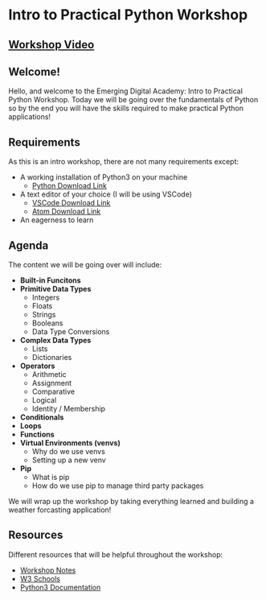 # Intro to Practical Python Workshop

## [Workshop Video](https://vimeo.com/761995189/e5643aa0bb)

## Welcome!

Hello, and welcome to the Emerging Digital Academy: Intro to Practical Python Workshop. Today we will be going over the fundamentals of Python so by the end you will have the skills required to make practical Python applications!

## Requirements

As this is an intro workshop, there are not many requirements except:

- A working installation of Python3 on your machine
  - [Python Download Link](https://www.python.org/downloads/)
- A text editor of your choice (I will be using VSCode)
  - [VSCode Download Link](https://code.visualstudio.com/download)
  - [Atom Download Link](https://atom.io/)
- An eagerness to learn

## Agenda

The content we will be going over will include:

- **Built-in Funcitons**
- **Primitive Data Types**
  - Integers
  - Floats
  - Strings
  - Booleans
  - Data Type Conversions
- **Complex Data Types**
  - Lists
  - Dictionaries
- **Operators**
  - Arithmetic
  - Assignment
  - Comparative
  - Logical
  - Identity / Membership
- **Conditionals**
- **Loops**
- **Functions**
- **Virtual Environments (venvs)**
  - Why do we use venvs
  - Setting up a new venv
- **Pip**
  - What is pip
  - How do we use pip to manage third party packages

We will wrap up the workshop by taking everything learned and building a weather forcasting application!

## Resources

Different resources that will be helpful throughout the workshop:

- [Workshop Notes](https://github.com/EmergingDigitalAcademy/python-intro-workshop/tree/main/notes/)
- [W3 Schools](https://www.w3schools.com/python/default.asp)
- [Python3 Documentation](https://docs.python.org/3/)
